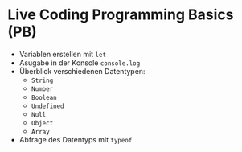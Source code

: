 # Live Coding Programming Basics (PB)

- Variablen erstellen mit `let` 
- Asugabe in der Konsole `console.log`
- Überblick verschiedenen Datentypen:
    - `String`
    - `Number`
    - `Boolean`
    - `Undefined`
    - `Null`
    - `Object`
    - `Array`
- Abfrage des Datentyps mit `typeof`
